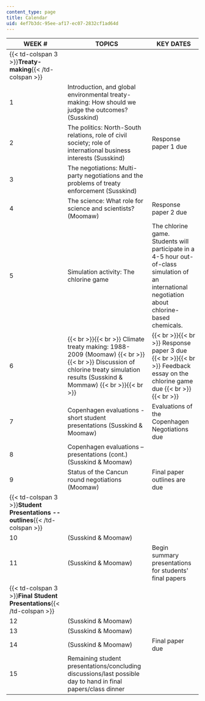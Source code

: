 ```yaml
---
content_type: page
title: Calendar
uid: 4ef7b3dc-95ee-af17-ec07-2832cf1ad64d
---
```


| WEEK # | TOPICS | KEY DATES |
| --- | --- | --- |
| {{< td-colspan 3 >}}**Treaty-making**{{< /td-colspan >}} |||
| 1 | Introduction, and global environmental treaty-making: How should we judge the outcomes? (Susskind) | &nbsp; |
| 2 | The politics: North-South relations, role of civil society; role of international business interests (Susskind) | Response paper 1 due |
| 3 | The negotiations: Multi-party negotiations and the problems of treaty enforcement (Susskind) | &nbsp; |
| 4 | The science: What role for science and scientists? (Moomaw) | Response paper 2 due |
| 5 | Simulation activity: The chlorine game | The chlorine game. Students will participate in a 4-5 hour out-of-class simulation of an international negotiation about chlorine-based chemicals. |
| 6 |  {{< br >}}{{< br >}} Climate treaty making: 1988- 2009 (Moomaw) {{< br >}}{{< br >}} Discussion of chlorine treaty simulation results (Susskind & Mommaw) {{< br >}}{{< br >}}  |  {{< br >}}{{< br >}} Response paper 3 due {{< br >}}{{< br >}} Feedback essay on the chlorine game due {{< br >}}{{< br >}}  |
| 7 | Copenhagen evaluations - short student presentations (Susskind & Moomaw) | Evaluations of the Copenhagen Negotiations due |
| 8 | Copenhagen evaluations – presentations (cont.) (Susskind & Moomaw) | &nbsp; |
| 9 | Status of the Cancun round negotiations (Moomaw) | Final paper outlines are due |
| {{< td-colspan 3 >}}**Student Presentations -- outlines**{{< /td-colspan >}} |||
| 10 | (Susskind & Moomaw) | &nbsp; |
| 11 | (Susskind & Moomaw) | Begin summary presentations for students' final papers |
| {{< td-colspan 3 >}}**Final Student Presentations**{{< /td-colspan >}} |||
| 12 | (Susskind & Moomaw) | &nbsp; |
| 13 | (Susskind & Moomaw) | &nbsp; |
| 14 | (Susskind & Moomaw) | Final paper due |
| 15 | Remaining student presentations/concluding discussions/last possible day to hand in final papers/class dinner |